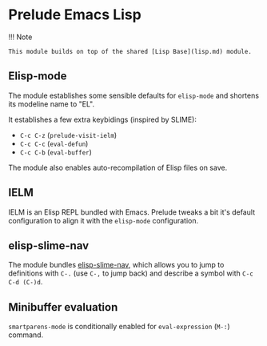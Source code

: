 # Prelude Emacs Lisp

!!! Note

    This module builds on top of the shared [Lisp Base](lisp.md) module.

## Elisp-mode

The module establishes some sensible defaults for `elisp-mode` and
shortens its modeline name to "EL".

It establishes a few extra keybidings (inspired by SLIME):

* `C-c C-z` (`prelude-visit-ielm`)
* `C-c C-c` (`eval-defun`)
* `C-c C-b` (`eval-buffer`)

The module also enables auto-recompilation of Elisp files on save.

## IELM

IELM is an Elisp REPL bundled with Emacs. Prelude tweaks a bit it's default
configuration to align it with the `elisp-mode` configuration.

## elisp-slime-nav

The module bundles [elisp-slime-nav](https://github.com/purcell/elisp-slime-nav),
which allows you to jump to definitions with `C-.` (use `C-,` to jump back) and describe a symbol with
`C-c C-d (C-)d`.

## Minibuffer evaluation

`smartparens-mode` is conditionally enabled for `eval-expression` (`M-:`) command.
